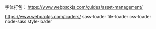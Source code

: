 字体打包：
https://www.webpackjs.com/guides/asset-management/

https://www.webpackjs.com/loaders/
sass-loader
file-loader
css-loader
node-sass
style-loader